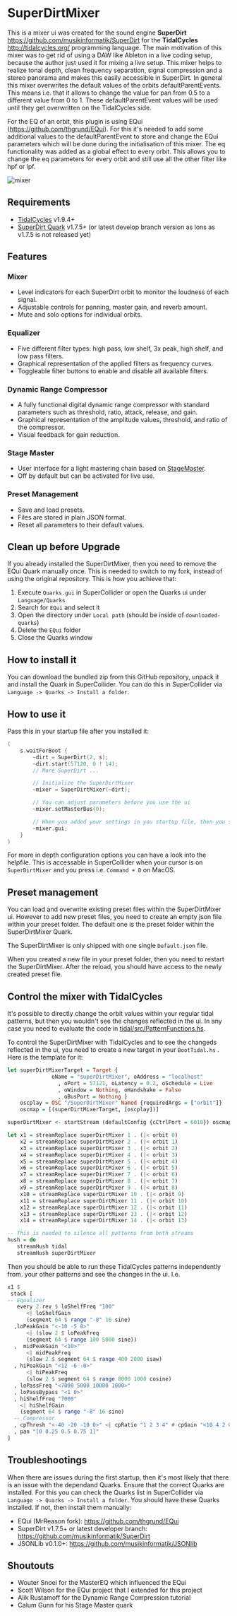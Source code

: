 # SuperDirtMixer

This is a mixer ui was created for the sound engine **SuperDirt** https://github.com/musikinformatik/SuperDirt for the **TidalCycles** http://tidalcycles.org/ programming language. The main motivation of this mixer was to get rid of using a DAW like Ableton in a live coding setup, because the author just used it for mixing a live setup. This mixer helps to realize tonal depth, clean frequency separation, signal compression and a stereo panorama and makes this easily accessible in SuperDirt. In general this mixer overwrites the default values of the orbits defaultParentEvents. This means i.e. that it allows to change the value for pan from 0.5 to a different value from 0 to 1. These defaultParentEvent values will be used until they get overwritten on the TidalCycles side.

For the EQ of an orbit, this plugin is using EQui (https://github.com/thgrund/EQui). For this it's needed to add some additional values to the defaultParentEvent to store and change the EQui parameters which will be done during the initialisation of this mixer. The eq functionality was added as a global effect to every orbit. This allows you to change the eq parameters for every orbit and still use all the other filter like hpf or lpf.

![mixer](HelpSource/Classes/mixer.png)

## Requirements

- [TidalCycles](https://github.com/tidalcycles/Tidal) v1.9.4+
- [SuperDirt Quark](https://github.com/musikinformatik/SuperDirt) v1.7.5+ (or latest develop branch version as lons as v1.7.5 is not released yet)

## Features

### Mixer

- Level indicators for each SuperDirt orbit to monitor the loudness of each signal.
- Adjustable controls for panning, master gain, and reverb amount.
- Mute and solo options for individual orbits.

### Equalizer

- Five different filter types: high pass, low shelf, 3x peak, high shelf, and low pass filters.
- Graphical representation of the applied filters as frequency curves.
- Toggleable filter buttons to enable and disable all available filters.

### Dynamic Range Compressor

- A fully functional digital dynamic range compressor with standard parameters such as threshold, ratio, attack, release, and gain.
- Graphical representation of the amplitude values, threshold, and ratio of the compressor.
- Visual feedback for gain reduction.

### Stage Master

- User interface for a light mastering chain based on [StageMaster](https://github.com/calumgunn/StageMaster).
- Off by default but can be activated for live use.

### Preset Management

- Save and load presets.
- Files are stored in plain JSON format.
- Reset all parameters to their default values.

## Clean up before Upgrade

If you already installed the SuperDirtMixer, then you need to remove the EQui Quark manually once. This is needed to switch to my fork, instead of using the original repository. This is how you achieve that:

1. Execute `Quarks.gui` in SuperCollider or open the Quarks ui under `Language/Quarks`
2. Search for `EQui` and select it
3. Open the directory under `Local path` (should be inside of `downloaded-quarks`)
4. Delete the `EQui` folder
5. Close the Quarks window

## How to install it

You can download the bundled zip from this GitHub repository, unpack it and install the Quark in SuperCollider. You can do this in SuperCollider via `Language -> Quarks -> Install a folder`.

## How to use it

Pass this in your startup file after you installed it:

```C
(
    s.waitForBoot {
        ~dirt = SuperDirt(2, s);
        ~dirt.start(57120, 0 ! 14);
        // More SuperDirt ...

        // Initialize the SuperDirtMixer
        ~mixer = SuperDirtMixer(~dirt);

        // You can adjust parameters before you use the ui
        ~mixer.setMasterBus(0);

        // When you added your settings in you startup file, then you should be able to use the ui at any time in any differtent SuperCollider file.
        ~mixer.gui;
    }
)
```

For more in depth configuration options you can have a look into the helpfile. This is accessable in SuperCollider when your cursor is on `SuperDirtMixer` and you press i.e. `Command + D` on MacOS.

## Preset management

You can load and overwrite existing preset files within the SuperDirtMixer ui. However to add new preset files, you need to create an empty json file within your preset folder. The default one is the preset folder within the SuperDirtMixer Quark.

The SuperDirtMixer is only shipped with one single `Default.json` file.

When you created a new file in your preset folder, then you need to restart the SuperDirtMixer. After the reload, you should have access to the newly created preset file.

## Control the mixer with TidalCycles

It's possible to directly change the orbit values within your regular tidal patterns, but then you wouldn't see the changes reflected in the ui. In any case you need to evaluate the code in [tidal/src/PatternFunctions.hs](tidal/src/PatternFunctions.hs).

To control the SuperDirtMixer with TidalCycles and to see the changeds reflected in the ui, you need to create a new target in your `BootTidal.hs` . Here is the template for it:

```haskell
let superDirtMixerTarget = Target {
			  oName = "superDirtMixer", oAddress = "localhost"
				, oPort = 57121, oLatency = 0.2, oSchedule = Live
				, oWindow = Nothing, oHandshake = False
				, oBusPort = Nothing }
    oscplay = OSC "/SuperDirtMixer" Named {requiredArgs = ["orbit"]}
    oscmap = [(superDirtMixerTarget, [oscplay])]

superDirtMixer <- startStream (defaultConfig {cCtrlPort = 6010}) oscmap

let x1 = streamReplace superDirtMixer 1 . (|< orbit 0)
    x2 = streamReplace superDirtMixer 2 . (|< orbit 1)
    x3 = streamReplace superDirtMixer 3 . (|< orbit 2)
    x4 = streamReplace superDirtMixer 4 . (|< orbit 3)
    x5 = streamReplace superDirtMixer 5 . (|< orbit 4)
    x6 = streamReplace superDirtMixer 6 . (|< orbit 5)
    x7 = streamReplace superDirtMixer 7 . (|< orbit 6)
    x8 = streamReplace superDirtMixer 8 . (|< orbit 7)
    x9 = streamReplace superDirtMixer 9 . (|< orbit 8)
    x10 = streamReplace superDirtMixer 10 . (|< orbit 9)
    x11 = streamReplace superDirtMixer 11 . (|< orbit 10)
    x12 = streamReplace superDirtMixer 12 . (|< orbit 11)
    x13 = streamReplace superDirtMixer 13 . (|< orbit 12)
    x14 = streamReplace superDirtMixer 14 . (|< orbit 13)

-- This is needed to silence all patterns from both streams
hush = do
   streamHush tidal
   streamHush superDirtMixer

```

Then you should be able to run these TidalCycles patterns independently from. your other patterns and see the changes in the ui. I.e.
```haskell
x1 $
 stack [
-- Equalizer
   every 2 rev $ loShelfFreq "100"
      <| loShelfGain
      (segment 64 $ range "-8" 16 sine)
  ,loPeakGain "<-10 -5 8>"
      <| (slow 2 $ loPeakFreq
      (segment 64 $ range 100 5000 sine))
  ,  midPeakGain "<10>"
      <| midPeakFreq
      (slow 2 $ segment 64 $ range 400 2000 isaw)
  , hiPeakGain "<12 -6 -8>"
      <| hiPeakFreq
      (slow 2 $ segment 64 $ range 8000 1000 cosine)
  , loPassFreq "<7000 5000 10000 1000>"
  , loPassBypass "<1 0>"
  , hiShelfFreq "7000"
    <| hiShelfGain
    (segment 64 $ range "-8" 16 sine)
  -- Compressor
  , cpThresh "<-40 -20 -10 0>" <| cpRatio "1 2 3 4" # cpGain "<10 4 2 0>"
  , pan "[0 0.25 0.5 0.75 1]"
]

```

## Troubleshootings

When there are issues during the first startup, then it's most likely that there is an issue with the dependand Quarks. Ensure that the correct Quarks are installed. For this you can check the Quarks list in SuperCollider via `Language -> Quarks -> Install a folder`. You should have these Quarks installed. If not, then install them manually:

- EQui (MrReason fork): https://github.com/thgrund/EQui
- SuperDirt v1.7.5+ or latest developer branch: https://github.com/musikinformatik/SuperDirt
- JSONLib v0.1.0+: https://github.com/musikinformatik/JSONlib

## Shoutouts

- Wouter Snoei for the MasterEQ which influenced the EQui
- Scott Wilson for the EQui project that I extended for this project
- Alik Rustamoff for the Dynamic Range Compression tutorial
- Calum Gunn for his Stage Master quark
